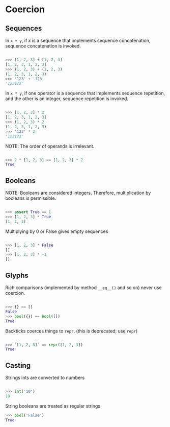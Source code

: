 
# Coercion

## Sequences

In `x + y`, if *x* is a sequence that implements sequence concatenation, sequence concatenation is invoked.

```python

>>> [1, 2, 3] + [1, 2, 3]
[1, 2, 3, 1, 2, 3]
>>> (1, 2, 3) + (1, 2, 3)
(1, 2, 3, 1, 2, 3)
>>> '123' + '123'
'123123'

```

In `x * y`, if one operator is a sequence that implements sequence repetition, and the other is an integer, sequence repetition is invoked.

```python

>>> [1, 2, 3] * 2
[1, 2, 3, 1, 2, 3]
>>> (1, 2, 3) * 2
(1, 2, 3, 1, 2, 3)
>>> '123' * 2
'123123'

```

NOTE: The order of operands is irrelevant.

```python

>>> 2 * [1, 2, 3] == [1, 2, 3] * 2
True

```

## Booleans

NOTE: Booleans are considered integers. Therefore, multiplication by booleans is permissible.

```python

>>> assert True == 1
>>> [1, 2, 3] * True
[1, 2, 3]

```

Multiplying by 0 or False gives empty sequences

```python

>>> [1, 2, 3] * False
[]
>>> [1, 2, 3] * -1
[]

```

## Glyphs

Rich comparisons (implemented by method `__eq__()` and so on) never use coercion.

```python

>>> {} == []
False
>>> bool({}) == bool([])
True

```

Backticks coerces things to `repr`. (this is deprecated; use `repr`)

```python

>>> `[1, 2, 3]` == repr([1, 2, 3])
True

```

## Casting

Strings ints are converted to numbers

```python

>>> int('10')
10

```

String booleans are treated as regular strings

```python
>>> bool('False')
True

```
